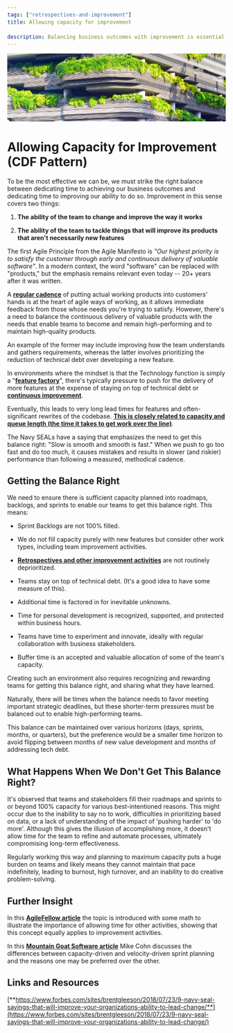 ```yaml
---
tags: ["retrospectives-and-improvement"]
title: Allowing capacity for improvement

description: Balancing business outcomes with improvement is essential for agile success. This involves ensuring sprint backlogs aren't overloaded and capacity isn't solely filled with new features, allowing time for team improvement, tackling technical debt, and fostering innovation. Prioritizing a sustainable pace prevents burnout and encourages high-performing, adaptable teams.
---
```



![A building with plants growing on it](./Allowing%20capacity%20for%20improvement_media/media/image1.jpeg)

# Allowing Capacity for Improvement (CDF Pattern)



To be the most effective we can be, we must strike the right balance between dedicating time to achieving our business outcomes and dedicating time to improving our ability to do so. Improvement in this sense covers two things:

1. **The ability of the team to change and improve the way it works**

2. **The ability of the team to tackle things that will improve its products that aren't necessarily new features**

The first Agile Principle from the Agile Manifesto is *"Our highest priority is to satisfy the customer through early and continuous delivery of valuable software"*. In a modern context, the word "software" can be replaced with "products," but the emphasis remains relevant even today -- 20+ years after it was written.

A [**regular cadence**](https://schroders365eur.sharepoint.com/sites/myschroders/content/Pages/CorporatePages/cA5DcI8h54ye17yXUNla6w/dc7c0b13-1a7a-4646-ab14-e41cf6792d17.aspx) of putting actual working products into customers' hands is at the heart of agile ways of working, as it allows immediate feedback from those whose needs you're trying to satisfy. However, there's a need to balance the continuous delivery of valuable products with the needs that enable teams to become and remain high-performing and to maintain high-quality products.

An example of the former may include improving how the team understands and gathers requirements, whereas the latter involves prioritizing the reduction of technical debt over developing a new feature.

In environments where the mindset is that the Technology function is simply a "[**feature factory**](https://medium.com/@johnpcutler/12-signs-youre-working-in-a-feature-factory-44a5b938d6a2)", there's typically pressure to push for the delivery of more features at the expense of staying on top of technical debt or [**continuous improvement**](https://schroders365eur.sharepoint.com/sites/myschroders/content/Pages/CorporatePages/cA5DcI8h54ye17yXUNla6w/11323923-036e-4eb7-9d15-12856e7b2a0b.aspx).

Eventually, this leads to very long lead times for features and often-significant rewrites of the codebase. [**This is closely related to capacity and queue length (the time it takes to get work over the line)**](https://schroders365eur.sharepoint.com/sites/myschroders/content/Pages/CorporatePages/cA5DcI8h54ye17yXUNla6w/8f28ec5a-7b86-4fbc-bdf4-9d61c142d1bf.aspx).

The Navy SEALs have a saying that emphasizes the need to get this balance right: "Slow is smooth and smooth is fast." When we push to go too fast and do too much, it causes mistakes and results in slower (and riskier) performance than following a measured, methodical cadence.

## Getting the Balance Right

We need to ensure there is sufficient capacity planned into roadmaps, backlogs, and sprints to enable our teams to get this balance right. This means:

- Sprint Backlogs are not 100% filled.

- We do not fill capacity purely with new features but consider other work types, including team improvement activities.

- [**Retrospectives and other improvement activities**](https://schroders365eur.sharepoint.com/sites/myschroders/content/Pages/CorporatePages/cA5DcI8h54ye17yXUNla6w/11323923-036e-4eb7-9d15-12856e7b2a0b.aspx) are not routinely deprioritized.

- Teams stay on top of technical debt. (It's a good idea to have some measure of this).

- Additional time is factored in for inevitable unknowns.

- Time for personal development is recognized, supported, and protected within business hours.

- Teams have time to experiment and innovate, ideally with regular collaboration with business stakeholders.

- Buffer time is an accepted and valuable allocation of some of the team's capacity.

Creating such an environment also requires recognizing and rewarding teams for getting this balance right, and sharing what they have learned.

Naturally, there will be times when the balance needs to favor meeting important strategic deadlines, but these shorter-term pressures must be balanced out to enable high-performing teams.

This balance can be maintained over various horizons (days, sprints, months, or quarters), but the preference would be a smaller time horizon to avoid flipping between months of new value development and months of addressing tech debt.

## What Happens When We Don't Get This Balance Right?

It's observed that teams and stakeholders fill their roadmaps and sprints to or beyond 100% capacity for various best-intentioned reasons. This might occur due to the inability to say no to work, difficulties in prioritizing based on data, or a lack of understanding of the impact of 'pushing harder' to 'do more'. Although this gives the illusion of accomplishing more, it doesn't allow time for the team to refine and automate processes, ultimately compromising long-term effectiveness.

Regularly working this way and planning to maximum capacity puts a huge burden on teams and likely means they cannot maintain that pace indefinitely, leading to burnout, high turnover, and an inability to do creative problem-solving.

## Further Insight

In this [**AgileFellow article**](https://agilefellow.com/category/agile-planning/) the topic is introduced with some math to illustrate the importance of allowing time for other activities, showing that this concept equally applies to improvement activities.

In this [**Mountain Goat Software article**](https://www.mountaingoatsoftware.com/blog/why-i-prefer-capacity-driven-sprint-planning) Mike Cohn discusses the differences between capacity-driven and velocity-driven sprint planning and the reasons one may be preferred over the other.

## Links and Resources

[**https://www.forbes.com/sites/brentgleeson/2018/07/23/9-navy-seal-sayings-that-will-improve-your-organizations-ability-to-lead-change/**](https://www.forbes.com/sites/brentgleeson/2018/07/23/9-navy-seal-sayings-that-will-improve-your-organizations-ability-to-lead-change/)